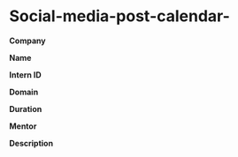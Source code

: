 # Social-media-post-calendar-

**Company**

**Name**

**Intern ID**

**Domain**

**Duration**

**Mentor**

**Description**
